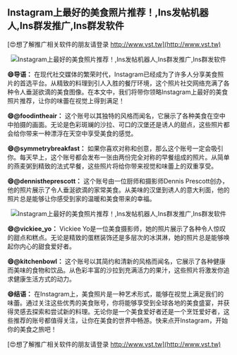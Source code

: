 ## **Instagram上最好的美食照片推荐！,Ins发帖机器人,Ins群发推广,Ins群发软件**

[😍想了解推广相关软件的朋友请登录 http://www.vst.tw](http://www.vst.tw)

 <center><img src="https://vst.tw/MP4/tuiguang/png/6.png" alt="Instagram上最好的美食照片推荐！,Ins发帖机器人,Ins群发推广,Ins群发软件"></center>

**😄导语：**
在现代社交媒体的繁荣时代，Instagram已经成为了许多人分享美食照片的首选平台。从精致的料理到引人入胜的餐厅环境，这个照片社交网络充满了各种令人垂涎欲滴的美食图像。在本文中，我们将带你领略Instagram上最好的美食照片推荐，让你的味蕾在视觉上得到满足！

**😄@foodintheair：**
这个账号以其独特的风格而闻名，它展示了各种美食在空中中拍摄的画面。无论是色彩斑斓的沙拉、可口的汉堡还是诱人的甜点，这些照片都会给你带来一种漂浮在天空中享受美食的感觉。

**😄@symmetrybreakfast：**
如果你喜欢对称和创意，那么这个账号一定会吸引你。每天早上，这个账号都会发布一张由两份完全对称的早餐组成的照片。从简单的燕麦粥到精致的法式早餐，这些照片将给你带来视觉和味蕾上的双重享受。

**😄@dennistheprescott：**
这个账号由一位厨师和摄影师Dennis Prescott创办，他的照片展示了令人垂涎欲滴的家常美食。从美味的汉堡到诱人的意大利面，他的照片总是能够让你感受到家的温暖和美食带来的幸福。

 <center><img src="https://vst.tw/MP4/tuiguang/png/7.png" alt="Instagram上最好的美食照片推荐！,Ins发帖机器人,Ins群发推广,Ins群发软件"></center>

**😄@vickiee_yo：**
Vickiee Yo是一位美食摄影师，她的照片展示了各种令人惊叹的甜点和糕点。无论是精致的蛋糕装饰还是多层次的冰淇淋，她的照片总是能够唤起你内心的甜食爱好者。

**😄@kitchenbowl：**
这个账号以其简约和清新的风格而闻名，它展示了各种健康而美味的食物和饮品。从色彩丰富的沙拉到充满活力的果汁，这些照片将激发你追求健康生活方式的动力。

**😄结语：**
在Instagram上，美食照片是一种艺术形式，能够在视觉上满足我们的味蕾。通过关注这些优秀的美食账号，你将能够享受到全球各地的美食盛宴，并获得灵感去探索和尝试新的料理。无论你是一个美食爱好者还是一个烹饪爱好者，这些推荐的账号都值得关注，让你在美食的世界中畅游。快来点开Instagram，开始你的美食之旅吧！

[😍想了解推广相关软件的朋友请登录 http://www.vst.tw](http://www.vst.tw)



